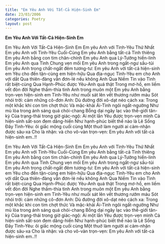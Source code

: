 ```yaml
---
title: "Em Yêu Anh Với Tất-Cả Hiện-Sinh Em"
date: 23/03/2006
categories: Poetry
layout: post
---
```


**Em Yêu Anh Với Tất-Cả Hiện-Sinh Em**

Em Yêu Anh Với Tất-Cả Hiện-Sinh Em
Em yêu Anh với Tình-Yêu Thứ Nhất
Em yêu Anh với Tình-Yêu Cuối-Cùng
Em yêu Anh bằng tất-cả Tình thiêng
Em yêu Anh bằng con tim chân-chính
Em yêu Anh qua Lý-Tưởng hiển-linh
Em yêu Anh qua Tình Chung vẹn mối
Em yêu Anh trong ngất-ngư sầu-tủi
Em yêu Anh trong chất-ngất đêm tương-tư:
Em yêu Anh với tất-cả hiện-sinh em
Yêu cho đến tận-cùng em hiện-hữu
Qua địa-ngục Tình-Yêu em cho Anh với dắt
Qua thiên-đàng vẫn đơn-lẻ nếu không Anh
Qua Niềm Tin vào Tình rất biệt-cùng
Qua Hạnh-Phúc được Yêu-Anh quá thật
Trong mơ-hồ, em liếm vết đòn đời
Nghe thấm-thía tình Anh trong muôn một
Em yêu Anh bằng trọn-vẹn hiện-sinh em
Tình-Yêu như muối sát lên vết thương rướm máu
Sót nhói trời: cảm những cô-đơn Anh:
Dù đường đời xô-dạt nẻo cách xa:
Trong một khắc khi con tim chợt thức
Và mặc-khải Ái-Tình ngôi ngất-ngưởng
Như mù lòa trong ánh sáng quá chói-chang
Bỗng dại ngây lạc vào thế-giới tân-kỳ
Của trạng-thái trong giờ giác-ngộ:
Ai một lần Yêu được trọn-vẹn mình
Cả hiện-sinh sắt-son đem dâng-hiến
Như hạnh-phúc biết thế nào là Lẽ Sống
Đây Tình-Yêu: ôi giấc mộng cuối cùng
Một thuở làm người ai cảm-nhận được sâu-xa
Cho là nhận: và cho vô-vàn trọn-vẹn:
Em yêu Anh với tất-cả hiện-sinh em..!!

Em Yêu Anh Với Tất-Cả Hiện-Sinh Em
Em yêu Anh với Tình-Yêu Thứ Nhất
Em yêu Anh với Tình-Yêu Cuối-Cùng
Em yêu Anh bằng tất-cả Tình thiêng
Em yêu Anh bằng con tim chân-chính
Em yêu Anh qua Lý-Tưởng hiển-linh
Em yêu Anh qua Tình Chung vẹn mối
Em yêu Anh trong ngất-ngư sầu-tủi
Em yêu Anh trong chất-ngất đêm tương-tư:
Em yêu Anh với tất-cả hiện-sinh em
Yêu cho đến tận-cùng em hiện-hữu
Qua địa-ngục Tình-Yêu em cho Anh với dắt
Qua thiên-đàng vẫn đơn-lẻ nếu không Anh
Qua Niềm Tin vào Tình rất biệt-cùng
Qua Hạnh-Phúc được Yêu-Anh quá thật
Trong mơ-hồ, em liếm vết đòn đời
Nghe thấm-thía tình Anh trong muôn một
Em yêu Anh bằng trọn-vẹn hiện-sinh em
Tình-Yêu như muối sát lên vết thương rướm máu
Sót nhói trời: cảm những cô-đơn Anh:
Dù đường đời xô-dạt nẻo cách xa:
Trong một khắc khi con tim chợt thức
Và mặc-khải Ái-Tình ngôi ngất-ngưởng
Như mù lòa trong ánh sáng quá chói-chang
Bỗng dại ngây lạc vào thế-giới tân-kỳ
Của trạng-thái trong giờ giác-ngộ:
Ai một lần Yêu được trọn-vẹn mình
Cả hiện-sinh sắt-son đem dâng-hiến
Như hạnh-phúc biết thế nào là Lẽ Sống
Đây Tình-Yêu: ôi giấc mộng cuối cùng
Một thuở làm người ai cảm-nhận được sâu-xa
Cho là nhận: và cho vô-vàn trọn-vẹn:
Em yêu Anh với tất-cả hiện-sinh em..!!
